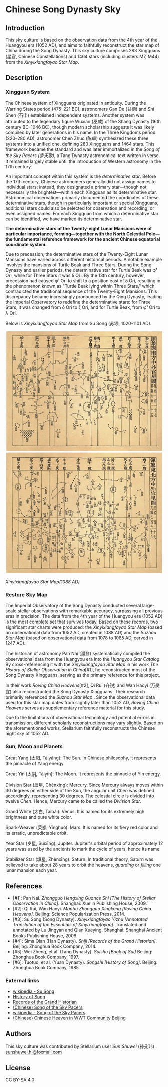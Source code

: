 # Chinese Song Dynasty Sky

## Introduction

This sky culture is based on the observation data from the 4th year of the Huangyou era (1052 AD), and aims to faithfully reconstruct the star map of China during the Song Dynasty. This sky culture comprises 283 Xingguans (星官, Chinese Constellations) and 1464 stars (including clusters M7, M44) from the *Xinyixiangfayao Star Map*. 

## Description

###  Xingguan System

The Chinese system of Xingguans originated in antiquity. During the Warring States period (475–221 BC), astronomers Gan De (甘德) and Shi Shen (石申) established independent systems. Another system was attributed to the legendary figure Wuxian (巫咸) of the Shang Dynasty  (16th century BC–1046 BC), though modern scholarship suggests it was likely compiled by later generations in his name. In the Three Kingdoms period (220–280 AD), astronomer Chen Zhuo (陈卓) synthesized these three systems into a unified one, defining 283 Xingguans and 1464 stars. This framework became the standard and was later immortalized in the *Song of the Sky Pacers (步天歌)*, a Tang Dynasty astronomical text written in verse. It remained largely stable until the introduction of Western astronomy in the 17th century.

An important concept within this system is the *determinative star*. Before the 17th century, Chinese astronomers generally did not assign names to individual stars; instead, they designated a primary star—though not necessarily the brightest—within each Xingguan as its determinative star. Astronomical observations primarily documented the coordinates of these determinative stars, though in particularly important or special Xingguans, additional stars could also be selected for observation and recording, or even assigned names. For each Xingguan from which a determinative star can be identified, we have marked its determinative star.

**The determinative stars of the Twenty-eight Lunar Mansions were of particular importance, forming—together with the North Celestial Pole—the fundamental reference framework for the ancient Chinese equatorial coordinate system.** 

Due to precession, the determinative stars of the Twenty-Eight Lunar Mansions have varied across different historical periods. A notable example involves the mansions of Turtle Beak and Three Stars. During the Song Dynasty and earlier periods, the determinative star for Turtle Beak was φ¹ Ori, while for Three Stars it was δ Ori. By the 13th century, however, precession had caused φ¹ Ori to shift to a position east of δ Ori, resulting in the phenomenon known as "Turtle Beak lying within Three Stars," which contradicted the traditional sequence of the Twenty-Eight Mansions. This discrepancy became increasingly pronounced by the Qing Dynasty, leading the Imperial Observatory to redefine the determinative stars: for Three Stars, it was changed from δ Ori to ζ Ori, and for Turtle Beak, from φ¹ Ori to λ Ori.

Below is *Xinyixiangfayao Star Map* from Su Song (苏颂, 1020-1101 AD).

![](illustrations/xyxfy.png)

*Xinyixiangfayao Star Map(1088 AD)*

### Restore Sky Map

The Imperial Observatory of the Song Dynasty conducted several large-scale stellar observations with remarkable accuracy, surpassing all previous eras in precision. The data from the 4th year of the Huangyou era (1052 AD) is the most complete set that survives today. Based on these records, two significant star charts were produced: the *Xinyixiangfayao Star Map* (based on observational data from 1052 AD, created in 1088 AD) and the *Suzhou Star Map* (based on observational data from 1078 to 1085 AD, carved in 1247 AD).

The historian of astronomy Pan Nai (潘鼐) systematically compiled the observational data from the Huangyou era into the *Huangyou Star Catalog*. By cross-referencing it with the *Xinyixiangfayao Star Map* in his work *The History of Stellar Observation in China*[#1], he reconstructed most of the Song Dynasty Xingguans, serving as the primary reference for this project.

In their work *Roving China Heavens*[#2], Qi Rui (齐锐) and Wan Haoyi (万昊宜) also reconstructed the Song Dynasty Xingguans. Their research primarily referenced the *Suzhou Star Map* . Since the observational data used for this star map dates from slightly later than 1052 AD, *Roving China Heavens* serves as supplementary reference material for this study.

Due to the limitations of observational technology and potential errors in transmission, different scholarly reconstructions may vary slightly. Based on the aforementioned works, Stellarium faithfully reconstructs the Chinese night sky of 1052 AD.

### Sun, Moon and Planets

Great Yang (太阳, Tàiyáng): The Sun. In Chinese philosophy, it represents the pinnacle of Yang energy.

Great Yin (太阴, Tàiyīn): The Moon. It represents the pinnacle of Yin energy.

Division Star (辰星, Chénxīng): Mercury. Since Mercury always moves within 30 degrees on either side of the Sun, the angular unit *Chen* was defined accordingly, representing 30 degrees. The celestial circle is divided into twelve *Chen*. Hence, Mercury came to be called the *Division Star*.

Grand White (太白, Tàibái): Venus. It is named for its extremely high brightness and pure white color.

Spark-Weaver (荧惑, Yínghuò): Mars. It is named for its fiery red color and its erratic, unpredictable orbit.

Year Star (岁星, Suìxīng): Jupiter. Jupiter's orbital period of approximately 12 years was used by the ancients to mark the cycle of years, hence its name.

Stabilizer Star (填星, Zhènxīng): Saturn. In traditional theory, Saturn was believed to take about 28 years to orbit the heavens, *guarding* or *filling* one lunar mansion each year.

## References

 - [#1]: Pan Nai. *Zhongguo Hengxing Guance Shi [The History of Stellar Observation in China]*. Shanghai: Xuelin Publishing House, 2009.
 - [#2]: Qi Rui, Wan Haoyi. *Manbu Zhongguo Xingkong [Roving China Heavens]*. Beijing: Science Popularization Press, 2014.
 - [#3]: Su Song (Song Dynasty). *Xinyixiangfayao Yizhu [Annotated Translation of the Essentials of Xinyixiangfayao]*. Translated and annotated by Lu Jingyan and Qian Xueying. Shanghai: Shanghai Ancient Books Publishing House, 2008.
 - [#4]: Sima Qian (Han Dynasty). *Shiji [Records of the Grand Historian]*. Beijing: Zhonghua Book Company, 2014.
 - [#5]: Wei Zheng, et al. (Tang Dynasty). *Suishu [Book of Sui]* Beijing: Zhonghua Book Company, 1997.
 - [#6]: Tuotuo, et al. (Yuan Dynasty). *Songshi [History of Song]*. Beijing: Zhonghua Book Company, 1985.

### External links

 - [wikipedia - Su Song](https://en.wikipedia.org/wiki/Su_Song)
 - [History of Song](http://chinesenotes.com/songshi.html)
 - [Records of the Grand Historian](http://chinesenotes.com/shiji.html)
 - [(Chinese) Song of the Sky Pacers](https://www.lcsd.gov.hk/CE/Museum/Space/archive/Research/Literature/c_research_literature_9.htm)
 - [wikipedia - Song of the Sky Pacers](https://en.wikipedia.org/wiki/Song_of_the_Sky_Pacers)
 - [(Chinese) Chinese Heaven in WWT Community Beijing](http://wwt.china-vo.org/why/chineseheaven.htm)

## Authors

This sky culture was contributed by Stellarium user *Sun Shuwei* (孙殳玮) . [sunshuwei.hi@foxmail.com](mailto:sunshuwei.hi@foxmail.com)

## License

CC BY-SA 4.0
